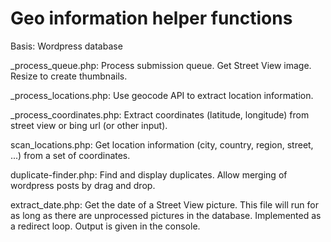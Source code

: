 Geo information helper functions
=======

Basis: Wordpress database

_process_queue.php:
Process submission queue. Get Street View image. Resize to create thumbnails.

_process_locations.php:
Use geocode API to extract location information.

_process_coordinates.php:
Extract coordinates (latitude, longitude) from street view or bing url (or other input).

scan_locations.php:
Get location information (city, country, region, street, ...) from a set of coordinates.

duplicate-finder.php:
Find and display duplicates. Allow merging of wordpress posts by drag and drop.

extract_date.php:
Get the date of a Street View picture. This file will run for as long as there are unprocessed pictures in the database.
Implemented as a redirect loop. Output is given in the console.
